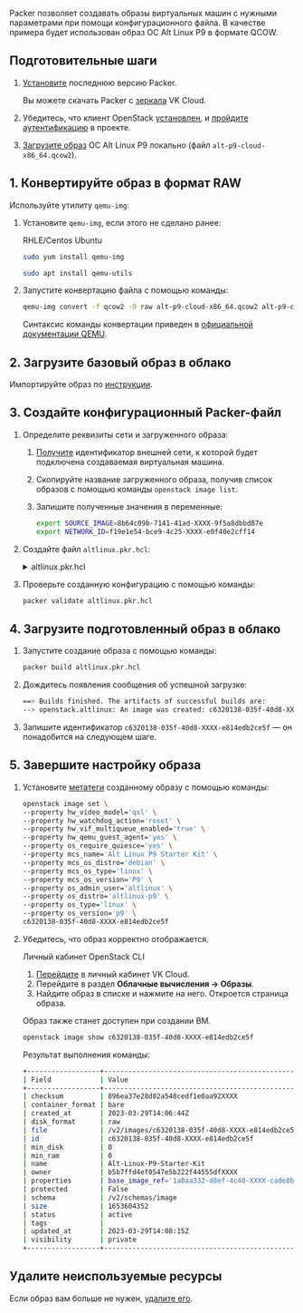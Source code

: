 Packer позволяет создавать образы виртуальных машин с нужными параметрами при помощи конфигурационного файла. В качестве примера будет использован образ ОС Alt Linux P9 в формате QCOW.

## Подготовительные шаги

1. [Установите](https://developer.hashicorp.com/packer/tutorials/docker-get-started/get-started-install-cli) последнюю версию Packer.

   <info>

   Вы можете скачать Packer с [зеркала](https://hashicorp-releases.mcs.mail.ru/packer/) VK Cloud.

   </info>

1. Убедитесь, что клиент OpenStack [установлен](/ru/tools-for-using-services/cli/openstack-cli#1_ustanovite_klient_openstack), и [пройдите аутентификацию](/ru/tools-for-using-services/cli/openstack-cli#3_proydite_autentifikaciyu) в проекте.
1. [Загрузите образ](http://ftp.altlinux.org/pub/distributions/ALTLinux/p9/images/cloud/x86_64/) ОС Alt Linux P9 локально (файл `alt-p9-cloud-x86_64.qcow2`).

## 1. Конвертируйте образ в формат RAW

Используйте утилиту `qemu-img`:

1. Установите `qemu-img`, если этого не сделано ранее:

    <tabs>
    <tablist>
    <tab>RHLE/Centos</tab>
    <tab>Ubuntu</tab>
    </tablist>
    <tabpanel>

    ```bash
    sudo yum install qemu-img
    ```

    </tabpanel>
    <tabpanel>

    ```bash
    sudo apt install qemu-utils
    ```

    </tabpanel>
    </tabs>

1. Запустите конвертацию файла с помощью команды:

    ```bash
    qemu-img convert -f qcow2 -O raw alt-p9-cloud-x86_64.qcow2 alt-p9-cloud-x86_64.raw
    ```

    Синтаксис команды конвертации приведен в [официальной документации QEMU](https://www.qemu.org/docs/master/tools/qemu-img.html).

## 2. Загрузите базовый образ в облако

Импортируйте образ по [инструкции](../../service-management/images/images-manage#import_obraza).

## 3. Создайте конфигурационный Packer-файл

1. Определите реквизиты сети и загруженного образа:

    1. [Получите](/ru/networks/vnet/service-management/net#prosmotr_spiska_setey_i_podsetey_a_takzhe_informacii_o_nih) идентификатор внешней сети, к которой будет подключена создаваемая виртуальная машина.
    1. Скопируйте название загруженного образа, получив список образов с помощью команды `openstack image list`.
    1. Запишите полученные значения в переменные:

        ```bash
        export SOURCE_IMAGE=8b64c09b-7141-41ad-XXXX-9f5a8dbbd87e
        export NETWORK_ID=f19e1e54-bce9-4c25-XXXX-e0f40e2cff14
        ```

1. Создайте файл `altlinux.pkr.hcl`:

    <details>
        <summary>altlinux.pkr.hcl</summary>

      ```hcl
      variable "network_id" {
        type = string
        default = "${env("NETWORK_ID")}"
        validation {
          condition     = length(var.network_id) > 0
          error_message = <<EOF
      The NETWORK_ID environment variable must be set.
      EOF
        }
      }

      variable "source_image" {
        type = string
        default = "${env("SOURCE_IMAGE")}"
        validation {
          condition     = length(var.source_image) > 0
          error_message = <<EOF
      The SOURCE_IMAGE environment variable must be set.
      EOF
        }
      }

      source "openstack" "altlinux" {
        flavor       = "STD3-2-6"
        image_name   = "Alt-Linux-P9-Starter-Kit"
        source_image = "${var.source_image}"
        config_drive            = "true"
        networks = ["${var.network_id}"]
        security_groups = ["default-sprut", "ssh"]
        ssh_username = "altlinux"
        use_blockstorage_volume = "true"
        volume_availability_zone = "MS1"
      }

      build {
        sources = ["source.openstack.altlinux"]
        provisioner "shell" {
          execute_command = "sudo {{ .Path }}"
          inline = [
            "apt-get update",
            "apt-get install -y irqbalance bash-completion bind-utils qemu-guest-agent cloud-utils-growpart",
            "systemctl enable qemu-guest-agent"
            ]
        }
      }
      ```

      <info>

      При создании ВМ указывайте зону доступности, в которой должен быть создан диск. Подробная информация о синтаксисе конфигурационного файла в [официальной документации Packer](https://developer.hashicorp.com/packer/docs/templates/hcl_templates).

      </info>

    </details>

1. Проверьте созданную конфигурацию с помощью команды:

    ```bash
    packer validate altlinux.pkr.hcl
    ```

## 4. Загрузите подготовленный образ в облако

1. Запустите создание образа с помощью команды:

    ```bash
    packer build altlinux.pkr.hcl
    ```

1. Дождитесь появления сообщения об успешной загрузке:

    ```bash
    ==> Builds finished. The artifacts of successful builds are:
    --> openstack.altlinux: An image was created: c6320138-035f-40d8-XXXX-e814edb2ce5f
    ```

1. Запишите идентификатор `c6320138-035f-40d8-XXXX-e814edb2ce5f` — он понадобится на следующем шаге.

## 5. Завершите настройку образа

1. Установите [метатеги](../../service-management/images/image-metadata/) созданному образу с помощью команды:

    ```bash
    openstack image set \
    --property hw_video_model='qxl' \
    --property hw_watchdog_action='reset' \
    --property hw_vif_multiqueue_enabled='true' \
    --property hw_qemu_guest_agent='yes' \
    --property os_require_quiesce='yes' \
    --property mcs_name='Alt Linux P9 Starter Kit' \
    --property mcs_os_distro='debian' \
    --property mcs_os_type='linux' \
    --property mcs_os_version='P9' \
    --property os_admin_user='altlinux' \
    --property os_distro='altlinux-p9' \
    --property os_type='linux' \
    --property os_version='p9' \
    c6320138-035f-40d8-XXXX-e814edb2ce5f
    ```

1. Убедитесь, что образ корректно отображается.

    <tabs>
    <tablist>
    <tab>Личный кабинет</tab>
    <tab>OpenStack CLI</tab>
    </tablist>
    <tabpanel>

    1. [Перейдите](https://msk.cloud.vk.com/app/) в личный кабинет VK Cloud.
    1. Перейдите в раздел **Облачные вычисления → Образы**.
    1. Найдите образ в списке и нажмите на него. Откроется страница образа.

      Образ также станет доступен при создании ВМ.

    </tabpanel>
    <tabpanel>

    ```bash
    openstack image show c6320138-035f-40d8-XXXX-e814edb2ce5f
    ```

    Результат выполнения команды:

    ```bash
    +------------------+------------------------------------------------------+
    | Field            | Value                                                |
    +------------------+------------------------------------------------------+
    | checksum         | 896ea37e28d82a548cedf1e0aa92XXXX                     |
    | container_format | bare                                                 |
    | created_at       | 2023-03-29T14:06:44Z                                 |
    | disk_format      | raw                                                  |
    | file             | /v2/images/c6320138-035f-40d8-XXXX-e814edb2ce5f/file |
    | id               | c6320138-035f-40d8-XXXX-e814edb2ce5f                 |
    | min_disk         | 0                                                    |
    | min_ram          | 0                                                    |
    | name             | Alt-Linux-P9-Starter-Kit                             |
    | owner            | b5b7ffd4ef0547e5b222f44555dfXXXX                     |
    | properties       | base_image_ref='1a8aa332-d8ef-4c40-XXXX-cade8b59aea3', boot_roles='mcs_owner', direct_url='s3://user:key@h-int.icebox.q/images-b5b7ffd4ef0547e5b222f44555dfXXXX/c6320138-035f-40d8-XXXX-e814edb2ce5f', hw_qemu_guest_agent='True', hw_video_model='qxl', hw_vif_multiqueue_enabled='True', hw_watchdog_action='reset', image_location='snapshot', image_state='available', image_type='image', instance_uuid='f19e1e54-bce9-4c25-XXXX-e0f40e2cff14', is_ephemeral_root='True', locations='[{'url': 's3://user:key@h-int.icebox.q/images-b5b7ffd4ef0547e5b222f44555dfXXXX/c6320138-035f-40d8-XXXX-e814edb2ce5f', 'metadata': {}}]', mcs_name='Alt Linux P9 Starter Kit', mcs_os_distro='debian', mcs_os_type='linux', mcs_os_version='P9', os_admin_user='altlinux', os_distro='altlinux-p9', os_require_quiesce='True', os_type='linux', os_version='p9', owner_project_name='mcsXXXX', owner_specified.openstack.md5='XXXX', owner_specified.openstack.object='images/alt-p9-cloud-x86_64', owner_specified.openstack.sha256='XXXX', owner_user_name='test@vk.team', self='/v2/images/c6320138-035f-40d8-XXXX-e814edb2ce5f', store='s3', user_id='5f48556ef89444dbab8fa82669dXXXX' |
    | protected        | False                                                |
    | schema           | /v2/schemas/image                                    |
    | size             | 1653604352                                           |
    | status           | active                                               |
    | tags             |                                                      |
    | updated_at       | 2023-03-29T14:08:15Z                                 |
    | visibility       | private                                              |
    +------------------+------------------------------------------------------+
    ```

    </tabpanel>
    </tabs>

## Удалите неиспользуемые ресурсы

Если образ вам больше не нужен, [удалите его](../../service-management/images/images-manage#udalenie_obraza).
